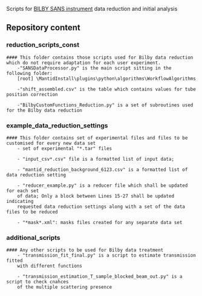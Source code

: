 Scripts for [BILBY SANS instrument](http://www.ansto.gov.au/ResearchHub/OurInfrastructure/ACNS/Facilities/Instruments/Bilby/index.htm) data reduction and initial analysis

Repository content
------------------

### reduction_scripts_const
    #### This folder contains those scripts used for Bilby data reduction which do not require adaptation for each user experiment.
        -"SANSDataProcessor.py" is the main script sitting in the following folder:
        [root] \MantidInstall\plugins\python\algorithms\WorkflowAlgorithms

        -"shift_assembled.csv" is the table which contains values for tube position correction

        -"BilbyCustomFunctions_Reduction.py" is a set of subroutines used for the Bilby data reduction

### example_data_reduction_settings
    #### This folder contains set of experimental files and files to be customised for every new data set
        - set of experimental "*.tar" files
        
        - "input_csv*.csv" file is a formatted list of input data;
        
        - "mantid_reduction_background_6123.csv" is a formatted list of data reduction setting
        
        - "reducer_example.py" is a reducer file which shall be updated for each set 
        of data; Only a block between Lines 15-27 shall be updated indicating
        requested data reduction settings along with a set of the data files to be reduced
        
        - "*mask*.xml": masks files created for any separate data set

### additional_scripts
    #### Any other scripts to be used for Bilby data treatment
        - "transmission_fit_final.py" is a script to estimate transmission fitted
        with different functions

        - "transmission_estimation_T_sample_blocked_beam_out.py" is a script to check cnahces
        of the multiple scattering presence
